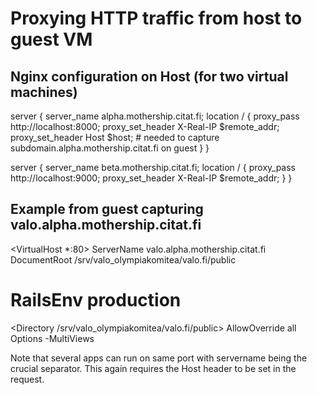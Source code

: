 Proxying HTTP traffic from host to guest VM
===========================================


Nginx configuration on Host (for two virtual machines)
------------------------------------------------------

server {
    server_name  alpha.mothership.citat.fi;
    location / {
        proxy_pass         http://localhost:8000;
        proxy_set_header   X-Real-IP $remote_addr;
        proxy_set_header Host $host; # needed to capture subdomain.alpha.mothership.citat.fi on guest
    }
}

server {
    server_name  beta.mothership.citat.fi;
    location / {
        proxy_pass         http://localhost:9000;
        proxy_set_header   X-Real-IP $remote_addr;
    }
}


Example from guest capturing valo.alpha.mothership.citat.fi
-----------------------------------------------------------

<VirtualHost *:80>
  ServerName valo.alpha.mothership.citat.fi
  DocumentRoot /srv/valo_olympiakomitea/valo.fi/public
  # RailsEnv production
  <Directory /srv/valo_olympiakomitea/valo.fi/public>
    AllowOverride all
    Options -MultiViews
  </Directory>
</VirtualHost>

Note that several apps can run on same port with servername being the crucial separator. This again requires the Host
header to be set in the request.